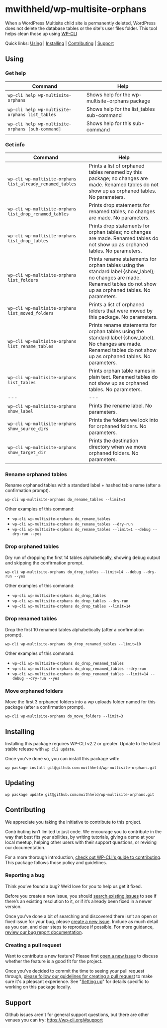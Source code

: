 mwithheld/wp-multisite-orphans
==================

When a WordPress Multisite child site is permanently deleted, WordPress does not delete the database tables or the site's user files folder. This tool helps clean those up using [WP-CLI](https://wp-cli.org/)

Quick links: [Using](#using) | [Installing](#installing) | [Contributing](#contributing) | [Support](#support)


## Using

### Get help

|Command|Help|
|--- | --- |
|`wp-cli help wp-multisite-orphans`|Shows help for the wp-multisite-orphans package|
|`wp-cli help wp-multisite-orphans list_tables`|Shows help for the list_tables sub-command|
|`wp-cli help wp-multisite-orphans [sub-command]`|Shows help for this sub-command|

### Get info

|Command|Help|
|--- | --- |
|`wp-cli wp-multisite-orphans list_already_renamed_tables`|Prints a list of orphaned tables renamed by this package; no changes are made. Renamed tables do not show up as orphaned tables. No parameters.|
|`wp-cli wp-multisite-orphans list_drop_renamed_tables`|Prints drop statements for renamed tables; no changes are made. No parameters.|
|`wp-cli wp-multisite-orphans list_drop_tables`|Prints drop statements for orphan tables; no changes are made. Renamed tables do not show up as orphaned tables. No parameters.|
|`wp-cli wp-multisite-orphans list_folders`|Prints rename statements for orphan tables using the standard label {show_label}; no changes are made. Renamed tables do not show up as orphaned tables. No parameters.|
|`wp-cli wp-multisite-orphans list_moved_folders`|Prints a list of orphaned folders that were moved by this package. No parameters.|
|`wp-cli wp-multisite-orphans list_rename_tables`|Prints rename statements for orphan tables using the standard label {show_label}. No changes are made. Renamed tables do not show up as orphaned tables. No parameters.|
|`wp-cli wp-multisite-orphans list_tables`|Prints orphan table names in plain text. Renamed tables do not show up as orphaned tables. No parameters.|
|--- | --- |
|`wp-cli wp-multisite-orphans show_label`|Prints the rename label. No parameters.|
|`wp-cli wp-multisite-orphans show_source_dirs`|Prints the folders we look into for orphaned folders. No parameters.|
|`wp-cli wp-multisite-orphans show_target_dir`|Prints the destination directory when we move orphaned folders. No parameters.|

### Rename orphaned tables
Rename orphaned tables with a standard label + hashed table name (after a confirmation prompt).

    wp-cli wp-multisite-orphans do_rename_tables --limit=1

Other examples of this command:

* `wp-cli wp-multisite-orphans do_rename_tables`
* `wp-cli wp-multisite-orphans do_rename_tables --dry-run`
* `wp-cli wp-multisite-orphans do_rename_tables --limit=1 --debug --dry-run --yes`

### Drop orphaned tables
Dry run of dropping the first 14 tables alphabetically, showing debug output and skipping the confirmation prompt.

    wp-cli wp-multisite-orphans do_drop_tables --limit=14 --debug --dry-run --yes

Other examples of this command:

* `wp-cli wp-multisite-orphans do_drop_tables`
* `wp-cli wp-multisite-orphans do_drop_tables --dry-run`
* `wp-cli wp-multisite-orphans do_drop_tables --limit=14`

### Drop renamed tables
Drop the first 10 renamed tables alphabetically (after a confirmation prompt).

    wp-cli wp-multisite-orphans do_drop_renamed_tables --limit=10

Other examples of this command:

* `wp-cli wp-multisite-orphans do_drop_renamed_tables`
* `wp-cli wp-multisite-orphans do_drop_renamed_tables --dry-run`
* `wp-cli wp-multisite-orphans do_drop_renamed_tables --limit=14 --debug --dry-run --yes`

### Move orphaned folders
Move the first 3 orphaned folders into a wp uploads folder named for this package (after a confirmation prompt).

    wp-cli wp-multisite-orphans do_move_folders --limit=3


## Installing

Installing this package requires WP-CLI v2.2 or greater. Update to the latest stable release with `wp cli update`.

Once you've done so, you can install this package with:

    wp package install git@github.com:mwithheld/wp-multisite-orphans.git


## Updating

    wp package update git@github.com:mwithheld/wp-multisite-orphans.git


## Contributing

We appreciate you taking the initiative to contribute to this project.

Contributing isn’t limited to just code. We encourage you to contribute in the way that best fits your abilities, by writing tutorials, giving a demo at your local meetup, helping other users with their support questions, or revising our documentation.

For a more thorough introduction, [check out WP-CLI's guide to contributing](https://make.wordpress.org/cli/handbook/contributing/). This package follows those policy and guidelines.

### Reporting a bug

Think you’ve found a bug? We’d love for you to help us get it fixed.

Before you create a new issue, you should [search existing issues](https://github.com/mwithheld/wp-multisite-orphans/issues?q=label%3Abug%20) to see if there’s an existing resolution to it, or if it’s already been fixed in a newer version.

Once you’ve done a bit of searching and discovered there isn’t an open or fixed issue for your bug, please [create a new issue](https://github.com/mwithheld/wp-multisite-orphans/issues/new). Include as much detail as you can, and clear steps to reproduce if possible. For more guidance, [review our bug report documentation](https://make.wordpress.org/cli/handbook/bug-reports/).

### Creating a pull request

Want to contribute a new feature? Please first [open a new issue](https://github.com/mwithheld/wp-multisite-orphans/issues/new) to discuss whether the feature is a good fit for the project.

Once you've decided to commit the time to seeing your pull request through, [please follow our guidelines for creating a pull request](https://make.wordpress.org/cli/handbook/pull-requests/) to make sure it's a pleasant experience. See "[Setting up](https://make.wordpress.org/cli/handbook/pull-requests/#setting-up)" for details specific to working on this package locally.


## Support

Github issues aren't for general support questions, but there are other venues you can try: https://wp-cli.org/#support

